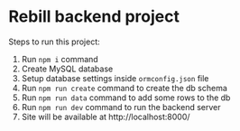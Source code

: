 # Rebill backend project

Steps to run this project:

1. Run `npm i` command
2. Create MySQL database
3. Setup database settings inside `ormconfig.json` file
4. Run `npm run create` command to create the db schema
5. Run `npm run data` command to add some rows to the db
6. Run `npm run dev` command to run the backend server
7. Site will be available at http://localhost:8000/
